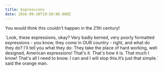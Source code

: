 ```yaml
---
title: Expressions
date: 2016-09-20T19:50:00.000Z
---
```


You would think this couldn't happen in the 21th century!

<section class="hidden" aria-description="Hidden text" tabindex="0">
´Look, these expressions, okay? Very badly kerned, very poorly formatted expressions - you know, they come in OUR country - right, and what do they do? I'll tell you what they do: They take the place of hard working, well designed, American expressions! That's it. That's how it is. That much I know! That's all I need to know. I can and I will stop this.It’s just that simple.´ said the orange man.
</section>